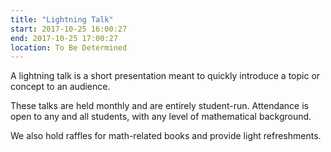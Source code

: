 ```yaml
---
title: "Lightning Talk"
start: 2017-10-25 16:00:27
end: 2017-10-25 17:00:27
location: To Be Determined
---
```


A lightning talk is a short presentation meant to quickly 
introduce a topic or concept to an audience.

These talks are held monthly and are entirely student-run. 
Attendance is open to any and all students, with any level 
of mathematical background.

We also hold raffles for math-related books and provide 
light refreshments.
